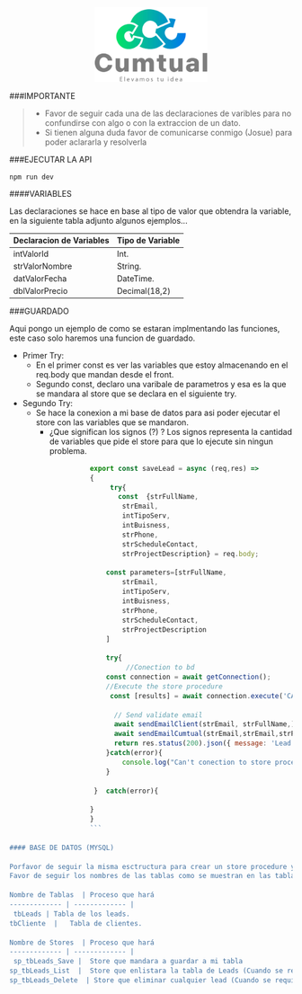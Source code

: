<div align="center">
    <img src="/src/assets/img/logocumtual-23.webp" alt="Logo Cumtual" width="200" />
</div>

###IMPORTANTE
> - Favor de seguir cada una de las declaraciones de varibles para no confundirse con algo o con la extraccion de un dato.
> - Si tienen alguna duda favor de comunicarse conmigo (Josue) para poder aclararla y resolverla

###EJECUTAR LA API

	npm run dev


####VARIABLES

Las declaraciones se hace en base al tipo de valor que obtendra la variable, en la siguiente tabla adjunto algunos ejemplos...

Declaracion de Variables  | Tipo de Variable
------------- | -------------
 intValorId | Int.
strValorNombre  | String. 
datValorFecha  | DateTime. 
dblValorPrecio  | Decimal(18,2)




###GUARDADO

Aqui pongo un ejemplo de como se estaran implmentando las funciones, este caso solo haremos una funcion de guardado.
- Primer Try: 
	- En el primer const es ver las variables que estoy almacenando en el req.body que mandan desde el front.  
	- Segundo const, declaro una varibale de parametros y esa es la que se mandara al store que se declara en el siguiente try.
- Segundo Try:
	- Se hace la conexion a mi base de datos para asi poder ejecutar el store con las variables que se mandaron.
		- ¿Que significan los signos (?) ? Los signos representa la cantidad de  variables que pide el store para que lo ejecute sin ningun problema.

```javascript
					export const saveLead = async (req,res) =>
					{ 
						 try{
						   const  {strFullName,
							strEmail,
							intTipoServ,
							intBuisness,
							strPhone,
							strScheduleContact,
							strProjectDescription} = req.body;

						const parameters=[strFullName,
							strEmail,
							intTipoServ,
							intBuisness,
							strPhone,
							strScheduleContact,
							strProjectDescription
						]

						try{
							 //Conection to bd
						const connection = await getConnection();
						//Execute the store procedure 
						 const [results] = await connection.execute('CALL sp_tbSaveLeads(?, ?, ?, ?, ?, ?, ?)',parameters);

						  // Send validate email
						  await sendEmailClient(strEmail, strFullName,);
						  await sendEmailCumtual(strEmail,strEmail,strProjectDescription,strPhone);
						  return res.status(200).json({ message: 'Lead save' });
						}catch(error){
							console.log("Can't conection to store procedure");
						}

					 }  catch(error){

					} 
					}
                    ```

#### BASE DE DATOS (MYSQL)

Porfavor de seguir la misma esctructura para crear un store procedure y tambien las tablas, desde los nombres de las columnas hasta en los stores. Aqui pongo unos ejemplos de las declaraciones de los stores y tablas...
Favor de seguir los nombres de las tablas como se muestran en las tablas.

Nombre de Tablas  | Proceso que hará
------------- | ------------- |
 tbLeads | Tabla de los leads.
tbCliente  |   Tabla de clientes.

Nombre de Stores  | Proceso que hará
------------- | ------------- |
 sp_tbLeads_Save |  Store que mandara a guardar a mi tabla
sp_tbLeads_List  |  Store que enlistara la tabla de Leads (Cuando se requiera)
sp_tbLeads_Delete  | Store que eliminar cualquier lead (Cuando se requiera)


